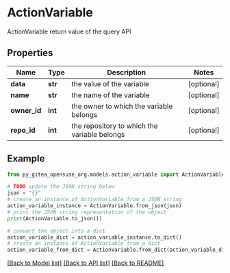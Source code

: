 # ActionVariable

ActionVariable return value of the query API

## Properties

Name | Type | Description | Notes
------------ | ------------- | ------------- | -------------
**data** | **str** | the value of the variable | [optional] 
**name** | **str** | the name of the variable | [optional] 
**owner_id** | **int** | the owner to which the variable belongs | [optional] 
**repo_id** | **int** | the repository to which the variable belongs | [optional] 

## Example

```python
from py_gitea_opensuse_org.models.action_variable import ActionVariable

# TODO update the JSON string below
json = "{}"
# create an instance of ActionVariable from a JSON string
action_variable_instance = ActionVariable.from_json(json)
# print the JSON string representation of the object
print(ActionVariable.to_json())

# convert the object into a dict
action_variable_dict = action_variable_instance.to_dict()
# create an instance of ActionVariable from a dict
action_variable_from_dict = ActionVariable.from_dict(action_variable_dict)
```
[[Back to Model list]](../README.md#documentation-for-models) [[Back to API list]](../README.md#documentation-for-api-endpoints) [[Back to README]](../README.md)


